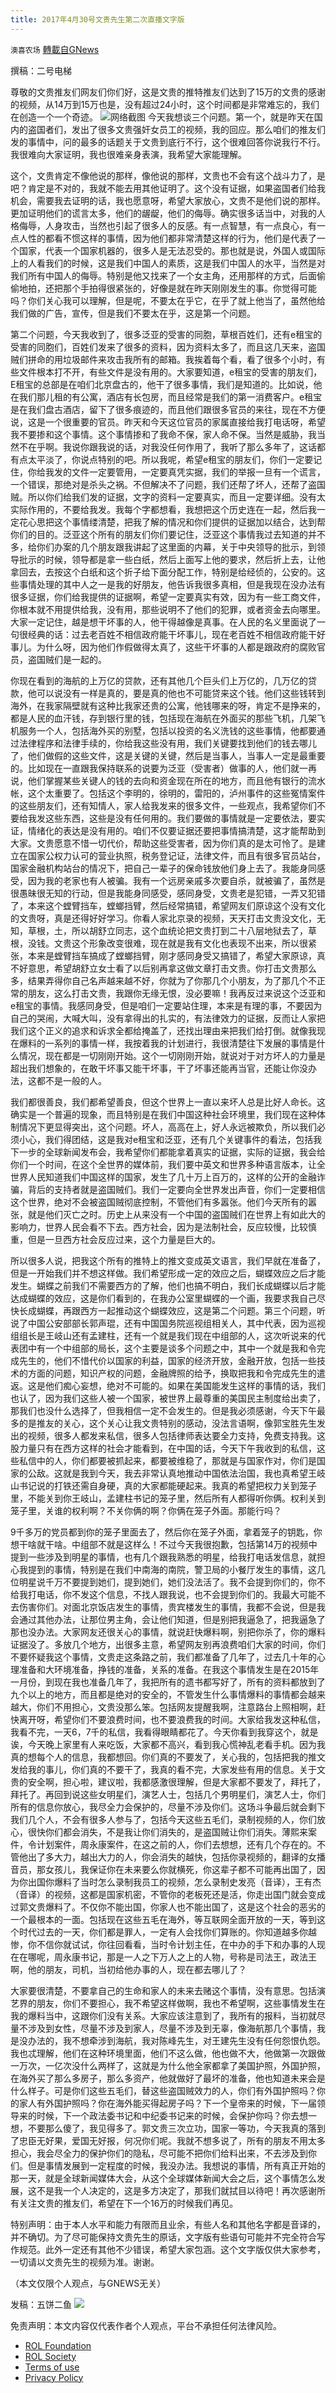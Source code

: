 ```yaml
---
title: 2017年4月30号文贵先生第二次直播文字版
---
```

`澳喜农场` [轉載自GNews](https://gnews.org/zh-hans/1624717/)

撰稿：二号电梯

尊敬的文贵推友们网友们你们好，这是文贵的推特推友们达到了15万的文贵的感谢的视频，从14万到15万也是，没有超过24小时，这个时间都是非常难忘的，我们在创造一个一个奇迹。
![](https://assets.gnews.org/wp-content/uploads/2021/10/271-2.png)网络截图
今天我想谈三个问题。第一个，就是昨天在国内的盗国者们，发出了很多文贵强奸女员工的视频，我的回应。那么咱们的推友们发的事情中，问的最多的话题关于文贵到底行不行，这个很难回答你说我行不行。我很难向大家证明，我也很难亲身表演，我希望大家能理解。

这个，文贵肯定不像他说的那样，像他说的那样，文贵也不会有这个战斗力了，是吧？肯定是不对的，我就不能去用其他证明了。这个没有证据，如果盗国者们给我机会，需要我去证明的话，我也愿意呀，希望大家放心，文贵不是他们说的那样。更加证明他们的谎言太多，他们的龌龊，他们的侮辱。确实很多话当中，对我的人格侮辱，人身攻击，当然也引起了很多人的反感。有一点智慧，有一点良心，有一点人性的都看不惯这样的事情，因为他们都非常清楚这样的行为，他们是代表了一个国家，代表一个国家机器的，很多人是无法忍受的。那也就是说，外国人或国际上的人看我们的时候，这是我们中国人的素质，这是我们中国人的水平，当然是对我们所有中国人的侮辱。特别是他又找来了一个女主角，还用那样的方式，后面偷偷地拍，还把那个手拍得很紧张的，好像是就在昨天刚刚发生的事。你觉得可能吗？你们关心我可以理解，但是呢，不要太在乎它，在乎了就上他当了，虽然他给我们做的广告，宣传，但是我们不要太在乎，这是第一个问题。

第二个问题，今天我收到了，很多泛亚的受害的同胞，草根百姓们，还有e租宝的受害的同胞们，百姓们发来了很多的资料，因为资料太多了，而且这几天来，盗国贼们拼命的用垃圾邮件来攻击我所有的邮箱。我挨着每个看，看了很多个小时，有些文件根本打不开，有些文件是没有用的。大家要知道，e租宝的受害的朋友们，E租宝的总部是在咱们北京盘古的，他干了很多事情，我们是知道的。比如说，他在我们那儿租的有公寓，酒店有长包房，而且经常是我们的第一消费客户。e租宝是在我们盘古酒店，留下了很多痕迹的，而且他们跟很多官员的来往，现在不方便说，这是一个很重要的官员。昨天和今天这位官员的家属直接给我打电话呀，希望我不要掺和这个事情。这个事情掺和了我命不保，家人命不保。当然是威胁，我当然不在乎啊。我说你跟我说的话，对我没任何作用了，我听了那么多年了，这话都有点太平淡了，你说点特别的吧。所以我呢，希望e租宝的朋友们，你们一定要记住，你给我发的文件一定要管用，一定要真凭实据，我们的举报一旦有一个谎言，一个错误，那绝对是杀头之祸。不但解决不了问题，我们还帮了坏人，还帮了盗国贼。所以你们给我们发的证据，文字的资料一定要真实，而且一定要详细。没有太实际作用的，不要给我发。我每个字都想看，我想把这个历史连在一起，然后我一定花心思把这个事情缕清楚，把我了解的情况和你们提供的证据加以结合，达到帮你们的目的。泛亚这个所有的朋友们你们要记住，泛亚这个事情我过去知道的并不多，给你们办案的几个朋友跟我讲起了这里面的内幕，关于中央领导的批示，到领导批示的时候，领导都是拿一些白纸，然后上面写上他的要求，然后折上去，让他拿回去，去按这个白纸和这个折子给下面分配工作，特别是给经侦的，公安的。这些事情处理的其中人之一是我的好朋友，他告诉我很多真相，但是我现在没办法有很多证据，你们给我提供的证据啊，希望一定要真实有效，因为有一些工商文件，你根本就不用提供给我，没有用，那些说明不了他们的犯罪，或者资金去向哪里。大家一定记住，越是想干坏事的人，他干得越像是真事。在人民的名义里面说了一句很经典的话：过去老百姓不相信政府能干坏事儿，现在老百姓不相信政府能干好事儿。为什么呀，因为他们作假做得太真了，这些干坏事的人都是跟政府的腐败官员，盗国贼们是一起的。

你现在看到的海航的上万亿的贷款，还有其他几个巨头们上万亿的，几万亿的贷款，他可以说没有一样是真的，要是真的他也不可能贷来这个钱。他们这些钱转到海外，在我家隔壁就有这种比我家还贵的公寓，他钱哪来的呀，肯定不是挣来的，都是人民的血汗钱，存到银行里的钱，包括现在海航在外面买的那些飞机，几架飞机服务一个人，包括海外买的别墅，包括以投资的名义洗钱的这些事情，他都要通过法律程序和法律手续的，你给我这些没有用，我们关键要找到他们的钱去哪儿了，他们做假的这些文件，这是关键的关键，然后是当事人，当事人一定是最重要的。比如现在一直跟我保持联系的说要为泛亚（受害者）做事的人，他们就一再说，他们掌握某些关键人的钱的去向和资金现在所在的地方，而且他有银行的流水帐，这个太重要了。包括这个李明的，徐明的，雷阳的，泸州事件的这些冤情案件的这些朋友们，还有知情人，家人给我发来的很多文件，一些观点，我希望你们不要给我发这些东西，这些是没有任何用的。我们要做的事情就是一定要依法，要实证，情绪化的表达是没有用的。咱们不仅要证据还要把事情搞清楚，这才能帮助到大家。文贵愿意不惜一切代价，帮助这些受害者，因为你们真的是太可怜了。是建立在国家公权力认可的营业执照，税务登记证，法律文件，而且有很多官员站台，国家金融机构站台的情况下，把自己一辈子的保命钱放他们身上去了。我能身同感受，因为我的老家也有人被骗。我有一个远房亲戚多次要自杀，就被骗了，虽然是很愚昧很无知的行动，但是我能身同感受，感同身受，文贵老是犯错，一弄又犯错了，本来这个螳臂挡车，螳螂挡臂，然后经常搞错，希望网友们原谅这个没有文化的文贵呀，真是还得好好学习。你看人家北京录的视频，天天打击文贵没文化，无知，草根，土，所以胡舒立同志，这个血统论把文贵打到二十八层地狱去了，草根，没钱。文贵这个形象改变很难，现在就是我有文化也表现不出来，所以很紧张，本来是螳臂挡车搞成了螳螂挡臂，刚才感同身受又搞错了，希望大家原谅，真不好意思，希望胡舒立女士看了以后别再拿这做文章打击文贵。你打击文贵那么多，结果弄得你自己名声越来越不好，你就为了你那几个小朋友，为了那几个不正常的朋友，这么打击文贵，我跟你无缘无恨，没必要嘛！我再反过来说这个泛亚和e租宝的事情。我感同身受，但是咱们一定要站住理，本来是有理的事，不要因为自己的哭闹，大喊大叫，没有拿得出的扎实的，有法律效力的证据，反而让人家把我们这个正义的追求和诉求全都给掩盖了，还找出理由来把我们给打倒。就像我现在爆料的一系列的事情一样，我按着我的计划进行，我很清楚往下发展的事情是什么情况，现在都是一切刚刚开始。这个一切刚刚开始，就说对于对方坏人的力量是超出我们想象的，在敢干坏事又能干坏事，干了坏事还能再当官，还能让你没办法，这都不是一般的人。

我们都很善良，我们都希望善良，但这个世界上一直以来坏人总是比好人命长。这确实是一个普遍的现象，而且特别是在我们中国这种社会环境里，我们现在这种体制情况下更显得突出，这个问题。坏人，高高在上，好人永远被欺负，所以我们必须小心，我们得团结，这是我对e租宝和泛亚，还有几个关键事件的看法，包括我下一步的全球新闻发布会，我希望你们都能拿着真实的证据，实际的证据，我会给你们一个时间，在这个全世界的媒体前，我们要中英文和世界多种语言版本，让全世界人民知道我们中国这样的国家，发生了几十万上百万的，这样的公开的金融诈骗，背后的支持者就是盗国贼们。我们一定要向全世界发出声音，你们一定要相信这个世界，绝对不会被盗国贼彻底控制，不管他们有多嚣张。他们今天所有的嚣张，就是他们灭亡之时。历史上从来没有一个中国的盗国贼们在世界上有如此大的影响力，世界人民会看不下去。西方社会，因为是法制社会，反应较慢，比较慎重，但是一旦西方社会反应过来，这个力量是巨大的。

所以很多人说，把我这个所有的推特上的推文变成英文语言，我们早就在准备了，但是一开始我们并不想这样做。我们希望形成一定的效应之后，蝴蝶效应之后才能发生。蝴蝶之前我们不需要西方的了解，他们也搞不明白，我们长成蝴蝶以后才能达成蝴蝶的效应，这是你们看到的，在我办公室里蝴蝶的一个画，我要求我自己尽快长成蝴蝶，再跟西方一起推动这个蝴蝶效应，这是第二个问题。第三个问题，听说了中国公安部部长郭声琨，还有中国国务院巡视组相关人，其中代表，因为巡视组组长是王岐山还有孟建柱，还有一个就是我们现在中组部的人，这次听说来的代表团中有一个中组部的局长，这个主要是谈多个问题之中，其中一个就是我和令完成先生的，他们不惜代价以国家的利益，国家的经济开放，金融开放，包括一些技术的方面的问题，知识产权的问题，金融牌照的给予，换取把我和令完成先生的遣返。这是他们痴心妄想，绝对不可能的。如果在美国能发生这样的事情的话，我们也认了，因为我们这些人被一个国家，被世界上最尊重的美国民主制度给出卖了，那我们也没什么选择了，但我相信一定不会发生的。但是我必须感谢，今天下午最多的是推友的关心，这个关心让我文贵特别的感动，没法言语啊，像郭宝胜先生发出的视频，很多人都发来私信，很多人包括律师表达要全力支持，免费支持我。这股力量只有在西方这样的社会才能看到，在中国的话，今天下午我收到的私信，这些私信中的人，你们都要被抓起来，都要被维稳了，那就是与国家作对，你们是国家的公敌。这就是我到今天，我去非常认真地推动中国依法治国，我也真希望王岐山书记说的打铁还需自身硬，真的大家都能硬起来。我真的希望把权力关到笼子里，不能关到你王岐山，孟建柱书记的笼子里，然后所有人都得听你俩。权利关到笼子里，关谁的权利啊？不关你俩的啊？你俩在笼子外面。那能行吗？

9千多万的党员都到你的笼子里面去了，然后你在笼子外面，拿着笼子的钥匙，你想干啥就干啥。中组部不就是这样么！不过今天我很抱歉，包括第14万的视频中提到一些涉及到明星的事情，也有几个跟我熟悉的明星，给我打电话发信息，就担心我提到的事情，特别是在我们中南海的南院，警卫局的小餐厅发生的事情，这几位明星说千万不要提到她们，提到她们，她们没法活了。我不会提到你们的，你不给我打电话，你不发这个信息，不找人跟我说，也不会提到你们的。我最大可能不去伤害你们。对面北京饭店发生的事情，贵宾楼发生的事情，我都不会说，但是我会通过其他办法，让那位男主角，会让他们知道，但是别把我逼急了，把我逼急了那也没办法。大家网友还很关心的事情，就说赶快爆料啊，别把你杀了，你的爆料证据没了。多放几个地方，出很多主意，希望网友别再浪费咱们大家的时间，你们不要怀疑我这个事情，文贵走这条路之前，我们都准备了几年了，过去几十年的心理准备和大环境准备，挣钱的准备，关系的准备。在我这个事情发生是在2015年一月份，到现在我也准备几年了，我把所有的遗书都写好了，所有的资料都放到了九个以上的地方，而且都是绝对的安全的，不管发生什么事情爆料的事情都会越来越大，你们不用担心，文贵没那么笨。包括网友提醒我啊，注意路台上照相啊，赶快离开呀，希望你们不要浪费时间，也不要浪费我的时间。大家给我发这种私信，我看不完，一天6，7千的私信，我看得眼睛都花了。今天你看到我穿这个，就是诶，今天晚上家里有人来吃饭，大家都不高兴，看到我心慌神乱老看手机。因为我真的想每个人的信息，我都想回。你们真的不要发了，关心我的，包括把我的推文发给我的事儿，你们真的不要干了，我真的看不完，大家发些有用的信息。关于文贵的安全啊，担心啦，建议啦，我都感激很理解，但是大家都不要发了，拜托了，拜托了。再回到说这些女明星们，演艺人士，包括几个男明星们，演艺人士，你们所有的信息你放心，我尽全力会保护的，尽量不涉及你们。这场斗争最后就会剩下我们几个人，不会有很多人参与了，包括今天这些五毛们，录制视频的人，你们放心，很快你们都会消失，不是我让你们消失的，是盗国贼让你们消失。薄熙来案件，令计划案件，周永康案件，在这之前的人，你们去想想，还有几个存在的。不管他出了多大力，越出大力的人，你会消失的越快，包括你录视频的，翻译的女播音员，那女孩儿，我保证你在未来要么你就横死，你这辈子都不可能再出国了，因为你出国你爆料了当时怎么录制我员工的视频，怎么录制史发亮（音译），王有杰（音译）的视频，这都是国家机密，不管你的老板死还是活，你走出国门就会变成过郭文贵爆料了。不仅你不能出国，你家人也不能出国了，这是这个社会的恶劣的一个最根本的一面。包括现在这些五毛在海外，等互联网全面开放的一天，等到这个时代过去的一天，你们都是罪人，一定有人会找你们算账的。你知道越多你越惨，你不信你就试试，你往回看看，当时令计划主任，在中办的手下和办事的人现在在哪呢，周永康书记，那是一人之下万人之上的人物，号称是司法王，政法王啊，他的朋友，司机，当初给他办事的人，现在都去哪儿了？

大家要很清楚，不要拿自己的生命和家人的未来去赌这个事情，没有意思。包括演艺界的朋友，你们不要担心，我不希望这样做啊，我也不希望啊，这些事情发生在我的爆料当中，这跟你们没有关系。大家应该注意到了，我所有的报料，当初就尽量不涉及到女性，尽量不涉及到家人，尽量不涉及到无辜，像海航那几个事情，我是没办法的，我不想牵涉到海航，我对陈峰先生，对王建先生没有任何怨恨仇怨。我也忒理解，他们在这种环境里面，他们不这么做，他也做不大，他做第一次跟做一万次，一亿次没什么两样了，这就是为什么他全家都拿了美国护照，外国护照，在海外买了那么多房子，那么多资产，他就做好了最坏的准备，他也知道未来会是什么样子。可是你们这些五毛们，替这些盗国贼效力的人，你们有外国护照吗？你的家人有外国护照吗？你在海外能买得起房子吗？下一个皇帝来的时候，下一届领导来的时候，下一个政法委书记和中纪委书记来的时候，会保护你吗？你去想一想，不要那么傻了，我见得多了。郭文贵三次立功，国家一等功，今天我真的落到了忠臣无好果，爱国无好报，何况你们呢。我就不想多说了，所有的朋友不用太多担心，我会尽全力的保护你们的隐私，尽可能不把你们给料出来，不去涉及到你们。但是事情发展到一定程度的时候，我没办法。我想说的事情，所有真正开始的那一天，就是全球新闻媒体大会，从这个全球媒体新闻大会之后，这个事情怎么发展，这不是我一个人决定的，这是多方决定了，那我们就拭目以待吧！再次感谢所有关注文贵的推友们，希望在下一个16万的时候我们再见。

特别声明：由于本人水平和能力有限而且业余，有些人名和其他名字都是音译的，并不确切。为了尽可能保持文贵先生的原话，文字版有些语句可能并不完全符合写作规范。此外一定还有其他不少错误，希望大家包涵。这个文字版仅供大家参考，一切请以文贵先生的视频为准。谢谢。

（本文仅限个人观点，与GNEWS无关）

发稿：五饼二鱼
![](https://assets.gnews.org/wp-content/uploads/2021/10/澳喜图标2-1.jpg)
 

免责声明：本文内容仅代表作者个人观点，平台不承担任何法律风险。

- [ROL Foundation](https://rolfoundation.org/)
- [ROL Society](https://rolsociety.org/)
- [Terms of use](https://gnews.org/terms-of-use-3/)
- [Privacy Policy](https://gnews.org/privacy-policy/)
